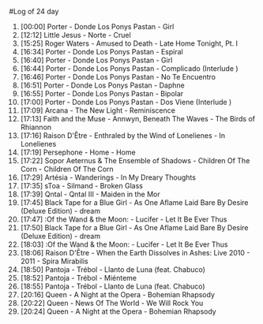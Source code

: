 #Log of 24 day

1. [00:00] Porter - Donde Los Ponys Pastan - Girl
1. [12:12] Little Jesus - Norte - Cruel
1. [15:25] Roger Waters - Amused to Death - Late Home Tonight, Pt. I
1. [16:34] Porter - Donde Los Ponys Pastan - Espiral
1. [16:40] Porter - Donde Los Ponys Pastan - Girl
1. [16:44] Porter - Donde Los Ponys Pastan - Complicado (Interlude )
1. [16:46] Porter - Donde Los Ponys Pastan - No Te Encuentro
1. [16:51] Porter - Donde Los Ponys Pastan - Daphne
1. [16:55] Porter - Donde Los Ponys Pastan - Bipolar
1. [17:00] Porter - Donde Los Ponys Pastan - Dos Viene (Interlude )
1. [17:09] Arcana - The New Light - Reminiscence
1. [17:13] Faith and the Muse - Annwyn, Beneath The Waves - The Birds of Rhiannon
1. [17:16] Raison D'Être - Enthraled by the Wind of Lonelienes - In Lonelienes
1. [17:19] Persephone - Home - Home
1. [17:22] Sopor Aeternus & The Ensemble of Shadows - Children Of The Corn - Children Of The Corn
1. [17:29] Artésia - Wanderings - In My Dreary Thoughts
1. [17:35] sToa - Silmand - Broken Glass
1. [17:39] Qntal - Qntal III - Maiden in the Mor
1. [17:45] Black Tape for a Blue Girl - As One Aflame Laid Bare By Desire (Deluxe Edition) - dream
1. [17:47] :Of the Wand & the Moon: - Lucifer - Let It Be Ever Thus
1. [17:50] Black Tape for a Blue Girl - As One Aflame Laid Bare By Desire (Deluxe Edition) - dream
1. [18:03] :Of the Wand & the Moon: - Lucifer - Let It Be Ever Thus
1. [18:06] Raison D'Être - When the Earth Dissolves in Ashes: Live 2010 - 2011 - Spira Mirabilis
1. [18:50] Pantoja - Trébol - Llanto de Luna (feat. Chabuco)
1. [18:52] Pantoja - Trébol - Miénteme
1. [18:55] Pantoja - Trébol - Llanto de Luna (feat. Chabuco)
1. [20:16] Queen - A Night at the Opera - Bohemian Rhapsody
1. [20:22] Queen - News Of The World - We Will Rock You
1. [20:24] Queen - A Night at the Opera - Bohemian Rhapsody
